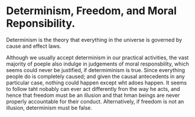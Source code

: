 # Determinism, Freedom, and Moral Reponsibility.

Determinism is the theory that everything in the universe is governed by cause and effect laws. 

Although we usually accept determinism in our practical activities, the vast majority of poeple also indulge in judgements of moral responsbility, which seems could never be justified, if determiminism is true. Since everything people do is completely caused; and given the causal antecedents in any particular case, nothing could happen except wht adoes happen. It seems to follow taht nobably can ever act differently fron the way he acts, and hence that freedom must be an illusion and that hman beings are never properly accountable for their conduct. Alternatively, if freedom is not an illusion, determinism  must be false.
